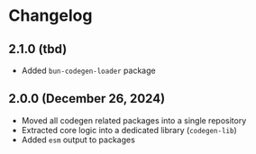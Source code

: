 # Changelog

## 2.1.0 (tbd)

- Added `bun-codegen-loader` package

## 2.0.0 (December 26, 2024)

- Moved all codegen related packages into a single repository
- Extracted core logic into a dedicated library (`codegen-lib`)
- Added `esm` output to packages
